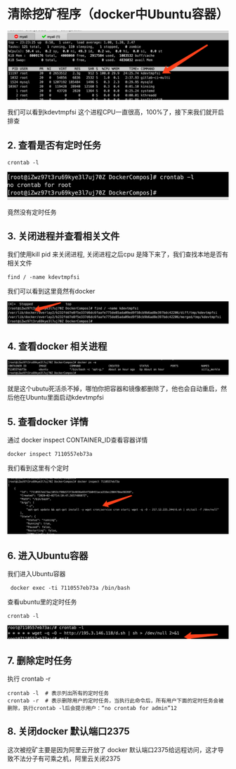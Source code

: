 # 清除挖矿程序（docker中Ubuntu容器）

![image-20200202232351270](./img2/image-20200202232351270.png)

我们可以看到kdevtmpfsi 这个进程CPU一直很高，100%了，接下来我们就开启排查

## 2. 查看是否有定时任务

```
crontab -l
```

![image-20200202232702861](./img2/image-20200202232702861.png)

竟然没有定时任务

## 3. 关闭进程并查看相关文件

我们使用kill pid 来关闭进程, 关闭进程之后cpu 是降下来了，我们查找本地是否有相关文件

```
find / -name kdevtmpfsi
```

我们可以看到这里竟然有docker

![image-20200202233209635](./img2/image-20200202233209635.png)

## 4. 查看docker 相关进程

![image-20200202233406083](./img2/image-20200202233406083.png)

就是这个ubutu死活杀不掉，哪怕你把容器和镜像都删除了，他也会自动重启，然后他在Ubuntu里面启动kdevtmpfsi

## 5. 查看docker 详情

通过 docker inspect CONTAINER_ID查看容器详情

```
docker inspect 7110557eb73a
```

我们看到这里有个定时

![image-20200202234527883](./img2/image-20200202234527883.png)

## 6. 进入Ubuntu容器

我们进入Ubuntu容器

```
 docker exec -ti 7110557eb73a /bin/bash
```

查看ubuntu里的定时任务

```
crontab -l
```

![image-20200202235031202](./img2/image-20200202235031202.png)

## 7. 删除定时任务

执行 crontab -r 

```
crontab -l  # 表示列出所有的定时任务
crontab -r  # 表示删除用户的定时任务，当执行此命令后，所有用户下面的定时任务会被删除，执行crontab -l后会提示用户：“no crontab for admin”12
```

## 8. 关闭docker 默认端口2375

这次被挖矿主要是因为阿里云开放了 docker 默认端口2375给远程访问，这才导致不法分子有可乘之机，阿里云关闭2375